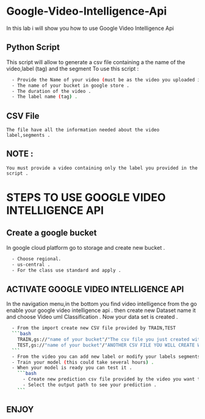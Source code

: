 # Google-Video-Intelligence-Api
In this lab i will show you how to use Google Video Intelligence Api


## Python Script 

  This script will allow to generate a csv file containing a the name of the video,label (tag) and the segment
  To use this script : 
  ```bash
    - Provide the Name of your video (must be as the video you uploaded in google store bucket) .
    - The name of your bucket in google store .
    - The duration of the video .
    - The label name (tag) .
  ```
  
  ## CSV File
  
    The file have all the information needed about the video label,segments .
    
  ## NOTE :
  
    You must provide a video containing only the label you provided in the script .
    
 # STEPS TO USE GOOGLE VIDEO INTELLIGENCE API 
 
 ## Create a google bucket 
  
  In google cloud platform go to storage and create new bucket .
  
  ```bash
    - Choose regional.
    - us-central .
    - For the class use standard and apply .
  ```
  
 ## ACTIVATE GOOGLE VIDEO INTELLIGENCE API
 
  In the navigation menu,in the bottom you find video intelligence from the go enable your google video intelligence api .
  then create new Dataset name it and choose Video uml Classification .
  Now your data set is created .
  ```bash
    - From the import create new CSV file provided by TRAIN,TEST 
    ```bash
      TRAIN,gs://"name of your bucket"/"The csv file you just created with the script".
      TEST,gs://"name of your bucket"/"ANOTHER CSV FILE YOU WILL CREATE WITH THE SCRIPT WITH ANOTHER VIDEO".
    ```
    - From the video you can add new label or modify your labels segments .
    - Train your model (this could take several hours) .
    - When your model is ready you can test it .
      ```bash
        - Create new prediction csv file provided by the video you want to test .
        - Select the output path to see your prediction .
      ```
  ```
  
  ## ENJOY
